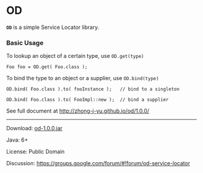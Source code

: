 # OD

**`OD`** is a simple Service Locator library.


### Basic Usage

To lookup an object of a certain type, use `OD.get(type)`

    Foo foo = OD.get( Foo.class );

To bind the type to an object or a supplier, use `OD.bind(type)`

    OD.bind( Foo.class ).to( fooInstance );   // bind to a singleton

    OD.bind( Foo.class ).to( FooImpl::new );  // bind a supplier

See full document at <http://zhong-j-yu.github.io/od/1.0.0/>

----

Download: [od-1.0.0.jar](http://zhong-j-yu.github.io/od/1.0.0/od-1.0.0.jar)

Java: 6+

License: Public Domain

Discussion: https://groups.google.com/forum/#!forum/od-service-locator


